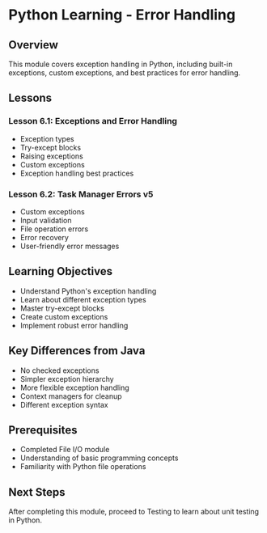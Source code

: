 # Python Learning - Error Handling

## Overview
This module covers exception handling in Python, including built-in exceptions, custom exceptions, and best practices for error handling.

## Lessons

### Lesson 6.1: Exceptions and Error Handling
- Exception types
- Try-except blocks
- Raising exceptions
- Custom exceptions
- Exception handling best practices

### Lesson 6.2: Task Manager Errors v5
- Custom exceptions
- Input validation
- File operation errors
- Error recovery
- User-friendly error messages

## Learning Objectives
- Understand Python's exception handling
- Learn about different exception types
- Master try-except blocks
- Create custom exceptions
- Implement robust error handling

## Key Differences from Java
- No checked exceptions
- Simpler exception hierarchy
- More flexible exception handling
- Context managers for cleanup
- Different exception syntax

## Prerequisites
- Completed File I/O module
- Understanding of basic programming concepts
- Familiarity with Python file operations

## Next Steps
After completing this module, proceed to Testing to learn about unit testing in Python. 